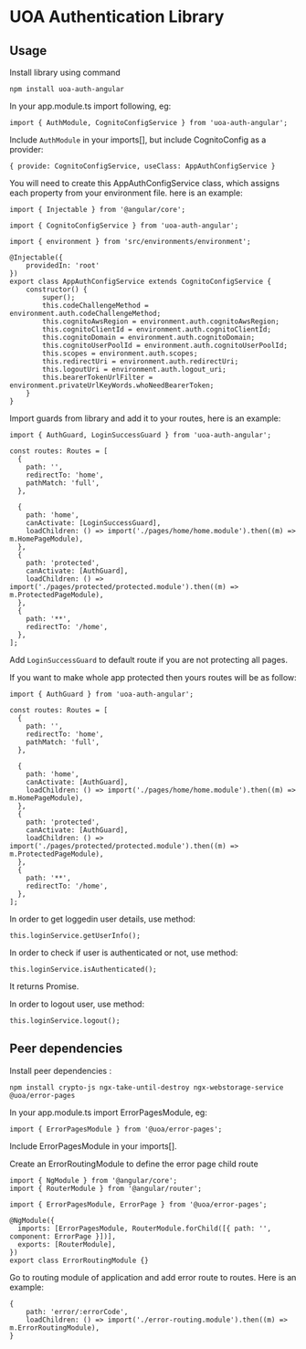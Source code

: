 # UOA Authentication Library

## Usage

Install library using command

```
npm install uoa-auth-angular
```

In your app.module.ts import following, eg:

```
import { AuthModule, CognitoConfigService } from 'uoa-auth-angular';
```

Include `AuthModule` in your imports[], but include CognitoConfig as a provider:

`{ provide: CognitoConfigService, useClass: AppAuthConfigService }`

You will need to create this AppAuthConfigService class, which assigns each property from your environment file. here is an example:

```
import { Injectable } from '@angular/core';

import { CognitoConfigService } from 'uoa-auth-angular';

import { environment } from 'src/environments/environment';

@Injectable({
    providedIn: 'root'
})
export class AppAuthConfigService extends CognitoConfigService {
    constructor() {
        super();
        this.codeChallengeMethod = environment.auth.codeChallengeMethod;
        this.cognitoAwsRegion = environment.auth.cognitoAwsRegion;
        this.cognitoClientId = environment.auth.cognitoClientId;
        this.cognitoDomain = environment.auth.cognitoDomain;
        this.cognitoUserPoolId = environment.auth.cognitoUserPoolId;
        this.scopes = environment.auth.scopes;
        this.redirectUri = environment.auth.redirectUri;
        this.logoutUri = environment.auth.logout_uri;
        this.bearerTokenUrlFilter = environment.privateUrlKeyWords.whoNeedBearerToken;
    }
}
```

Import guards from library and add it to your routes, here is an example:

```
import { AuthGuard, LoginSuccessGuard } from 'uoa-auth-angular';

const routes: Routes = [
  {
    path: '',
    redirectTo: 'home',
    pathMatch: 'full',
  },

  {
    path: 'home',
    canActivate: [LoginSuccessGuard],
    loadChildren: () => import('./pages/home/home.module').then((m) => m.HomePageModule),
  },
  {
    path: 'protected',
    canActivate: [AuthGuard],
    loadChildren: () => import('./pages/protected/protected.module').then((m) => m.ProtectedPageModule),
  },
  {
    path: '**',
    redirectTo: '/home',
  },
];
```

Add `LoginSuccessGuard` to default route if you are not protecting all pages.

If you want to make whole app protected then yours routes will be as follow:

```
import { AuthGuard } from 'uoa-auth-angular';

const routes: Routes = [
  {
    path: '',
    redirectTo: 'home',
    pathMatch: 'full',
  },

  {
    path: 'home',
    canActivate: [AuthGuard],
    loadChildren: () => import('./pages/home/home.module').then((m) => m.HomePageModule),
  },
  {
    path: 'protected',
    canActivate: [AuthGuard],
    loadChildren: () => import('./pages/protected/protected.module').then((m) => m.ProtectedPageModule),
  },
  {
    path: '**',
    redirectTo: '/home',
  },
];
```

In order to get loggedin user details, use method:

```
this.loginService.getUserInfo();
```

In order to check if user is authenticated or not, use method:

```
this.loginService.isAuthenticated();
```

It returns Promise<boolean>.

In order to logout user, use method:

```
this.loginService.logout();
```

## Peer dependencies

Install peer dependencies :

```
npm install crypto-js ngx-take-until-destroy ngx-webstorage-service @uoa/error-pages
```

In your app.module.ts import ErrorPagesModule, eg:

`import { ErrorPagesModule } from '@uoa/error-pages';`

Include ErrorPagesModule in your imports[].

Create an ErrorRoutingModule to define the error page child route

```
import { NgModule } from '@angular/core';
import { RouterModule } from '@angular/router';

import { ErrorPagesModule, ErrorPage } from '@uoa/error-pages';

@NgModule({
  imports: [ErrorPagesModule, RouterModule.forChild([{ path: '', component: ErrorPage }])],
  exports: [RouterModule],
})
export class ErrorRoutingModule {}
```

Go to routing module of application and add error route to routes. Here is an example:

```
{
    path: 'error/:errorCode',
    loadChildren: () => import('./error-routing.module').then((m) => m.ErrorRoutingModule),
}
```
